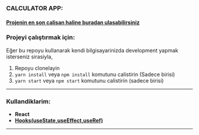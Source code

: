 ### CALCULATOR APP:

#### [Projenin en son calisan haline buradan ulasabilirsiniz](https://bootcamp-emreckmk-react-calculator-app.netlify.app/)

### Projeyi çalıştırmak için:

Eğer bu repoyu kullanarak kendi bilgisayarinizda development yapmak isterseniz sirasiyla,

1. Repoyu clonelayin
2. `yarn install` veya `npm install` komutunu calistirin (Sadece birisi)
3. `yarn start` veya `npm start` komutunu calistirin (sadece birisi)

---

### Kullandiklarim:

- **React**
- **[Hooks(useState,useEffect,useRef)](https://tr.reactjs.org/docs/hooks-intro.html)**

---
